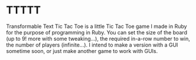 TTTTT
=====

Transformable Text Tic Tac Toe is a little Tic Tac Toe game I made in Ruby for the purpose of programming in Ruby. You can set the size of the board (up to 9! more with some tweaking...), the required in-a-row number to win, the number of players (infinite...). I intend to make a version with a GUI sometime soon, or just make another game to work with GUIs.

